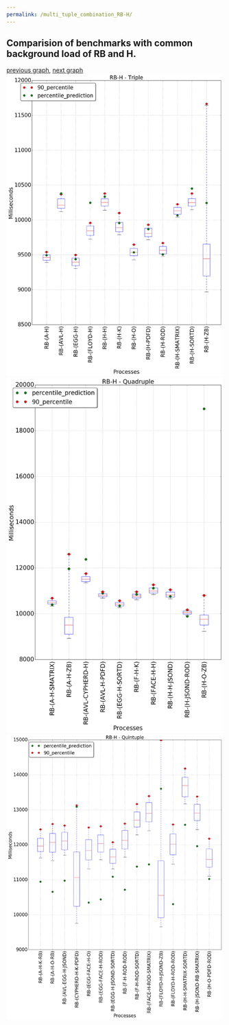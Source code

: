 ```yaml
---
permalink: /multi_tuple_combination_RB-H/
---
```



## Comparision of benchmarks with common background load of RB and H.

[previous graph](../multi_tuple_combination_RB-F/), [next graph](../multi_tuple_combination_RB-JSOND/)
![graph figure](./images/triple/RB/RB-H_box.png)![graph figure](./images/quadruple/RB/RB-H_box.png)![graph figure](./images/quintuple/RB/RB-H_box.png)